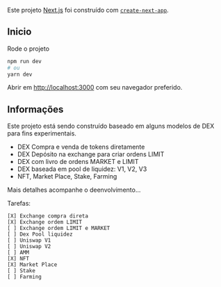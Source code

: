 Este projeto [Next.js](https://nextjs.org/) foi construído  com [`create-next-app`](https://github.com/vercel/next.js/tree/canary/packages/create-next-app).

## Inicio

Rode o projeto

```bash
npm run dev
# ou
yarn dev
```

Abrir em [http://localhost:3000](http://localhost:3000) com seu navegador preferido.

## Informações

Este projeto está sendo construído baseado em alguns modelos de DEX para fins experimentais.
  - DEX Compra e venda de tokens diretamente
  - DEX Depósito na exchange para criar ordens LIMIT
  - DEX com livro de ordens MARKET e LIMIT
  - DEX baseada em pool de liquidez: V1, V2, V3
  - NFT, Market Place, Stake, Farming 
 
Mais detalhes acompanhe o deenvolvimento...

Tarefas:

    [X] Exchange compra direta
    [X] Exchange ordem LIMIT
    [ ] Exchange ordem LIMIT e MARKET
    [ ] Dex Pool liquidez
    [ ] Uniswap V1
    [ ] Uniswap V2
    [ ] AMM
    [X] NFT
    [X] Market Place
    [ ] Stake
    [ ] Farming
